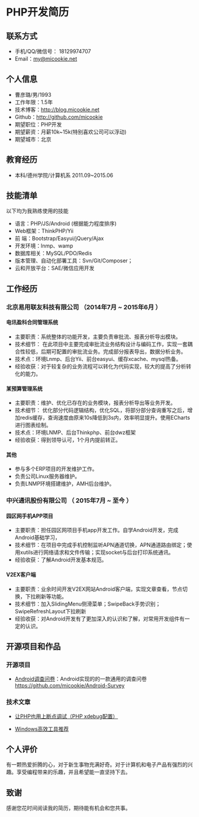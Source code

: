 # PHP开发简历

## 联系方式

- 手机/QQ/微信号： 18129974707
- Email：my@micookie.net


## 个人信息
 - 曹彦璐/男/1993 
 - 工作年限：1.5年
 - 技术博客：http://blog.micookie.net
 - Github：http://github.com/micookie
 - 期望职位：PHP开发
 - 期望薪资：月薪10k~15k(特别喜欢公司可以浮动)
 - 期望城市：北京

## 教育经历
- 本科/德州学院/计算机系 2011.09~2015.06

## 技能清单

以下均为我熟练使用的技能

- 语言：PHP/JS/Android (根据能力程度排序)
- Web框架：ThinkPHP/Yii
- 前   端：Bootstrap/Easyui/jQuery/Ajax
- 开发环境：lnmp、wamp
- 数据库相关：MySQL/PDO/Redis
- 版本管理、自动化部署工具：Svn/Git/Composer；
- 云和开放平台：SAE/微信应用开发

## 工作经历

### 北京易用联友科技有限公司 （2014年7月 ~ 2015年6月 ）
#### 电讯盈科合同管理系统

- 主要职责：系统整体的功能开发，主要负责审批流、报表分析导出模块。
- 技术细节：  在此项目中主要完成审批流业务结构设计与编码工作，实现一套耦合性较低，后期可配置的审批流业务。完成部分报表导出，数据分析业务。
- 技术点：环境Lnmp、后台Yii、前台easyui、缓存xcache、mysql热备。
- 经验收获：对于较复杂的业务流程可以转化为代码实现，较大的提高了分析转化的能力。

#### 某预算管理系统
- 主要职责：维护、优化已存在的业务模块，报表分析导出等业务开发。
- 技术细节：  优化部分代码逻辑结构，优化SQL，将部分部分查询重写之后，增加redis缓存，查询速度由原来10s降低到3s内，效率明显提升。使用ECharts进行图表绘制。
- 技术点：环境LNMP、后台Thinkphp、前台dwz框架
- 经验收获：得到领导认可，1个月内提前转正。

#### 其他
- 参与多个ERP项目的开发维护工作。
- 负责公司Linux服务器维护。
- 负责LNMP环境搭建维护，AMH后台维护。

### 中兴通讯股份有限公司 （ 2015年7月 ~ 至今 ）

#### 园区网手机APP项目
- 主要职责：担任园区网项目手机app开发工作。自学Android开发，完成Android基础学习，
- 技术细节：在项目中完成手机控制监听APN通道切换，APN通道路由绑定；使用xutils进行网络请求和文件传输；实现socket与后台打印系统通讯。
- 经验收获：了解Android开发基本规范。

#### V2EX客户端
- 主要职责：业余时间开发V2EX网站Android客户端，实现文章查看，节点切换，下拉刷新等功能。
- 技术细节：加入SlidingMenu侧滑菜单；SwipeBack手势识别；SwipeRefreshLayout下拉刷新
- 经验收获：对Android开发有了更加深入的认识和了解，对常用开发组件有一定的认识。




## 开源项目和作品

### 开源项目

- [Android调查问卷](https://github.com/micookie/Android-Survey)：Android实现的的一款通用的调查问卷
https://github.com/micookie/Android-Survey

### 技术文章

- [让PHP也用上断点调试（PHP xdebug配置）][url_xdebug]


- [Windows高效工具推荐][url_windows]


## 个人评价

有一颗热爱折腾的心，对于新生事物充满好奇。对于计算机和电子产品有强烈的兴趣。享受编程带来的乐趣，并且希望能一直坚持下去。


## 致谢
感谢您花时间阅读我的简历，期待能有机会和您共事。

[url_xdebug]:http://blog.micookie.net/2014/12/20/PHP%E6%96%AD%E7%82%B9%E8%B0%83%E8%AF%95(Xdebug%E9%85%8D%E7%BD%AE)/
[url_windows]:http://blog.micookie.net/2016/02/23/Windows%E9%AB%98%E6%95%88%E5%B7%A5%E5%85%B7%E6%8E%A8%E8%8D%90/
